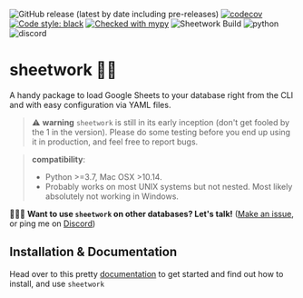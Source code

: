 ![GitHub release (latest by date including pre-releases)](https://img.shields.io/github/v/release/bastienboutonnet/sheetwork?include_prereleases) [![codecov](https://codecov.io/gh/bastienboutonnet/sheetwork/branch/dev%2Fnicolas_jaar/graph/badge.svg)](https://codecov.io/gh/bastienboutonnet/sheetwork)
[![Code style: black](https://img.shields.io/badge/code%20style-black-000000.svg)](https://github.com/ambv/black)
[![Checked with mypy](http://www.mypy-lang.org/static/mypy_badge.svg)](http://mypy-lang.org/)
![Sheetwork Build](https://github.com/bastienboutonnet/sheetwork/workflows/Sheetwork%20CI/badge.svg)
![python](https://img.shields.io/badge/python-3.7%20%7C%203.8-blue)
![discord](https://img.shields.io/discord/752101657218908281?label=discord)
# sheetwork 💩🤦

A handy package to load Google Sheets to your database right from the CLI and with easy configuration via YAML files.

> ⚠️ **warning** `sheetwork` is still in its early inception (don't get fooled by the 1 in the version). Please do some testing before you end up using it in production, and feel free to report bugs.

> **compatibility**:
> - Python >=3.7, Mac OSX >10.14.
> - Probably works on most UNIX systems but not nested. Most likely absolutely not working in Windows.

🙋🏻‍♂️ **Want to use `sheetwork` on other databases? Let's talk!** ([Make an issue](https://github.com/bastienboutonnet/sheetwork/issues/new/choose), or ping me on [Discord](https://discord.gg/5GnNNb))

## Installation & Documentation

Head over to this pretty [documentation](https://bastienboutonnet.gitbook.io/sheetwork/) to get started and find out how to install, and use `sheetwork`
